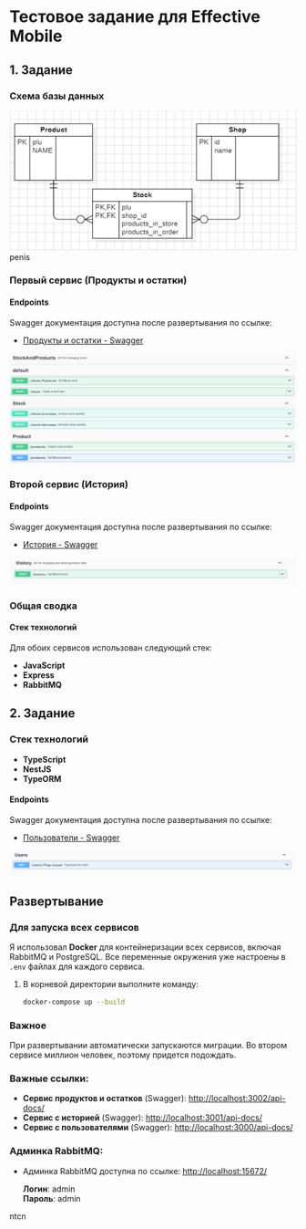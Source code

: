 # Тестовое задание для Effective Mobile

## 1. Задание

### Схема базы данных

![Схема БД](image.png)
penis

### Первый сервис (Продукты и остатки)

#### Endpoints

Swagger документация доступна после развертывания по ссылке:

- [Продукты и остатки - Swagger](http://localhost:3002/api-docs/)

![Swagger первого сервиса](image-1.png)

### Второй сервис (История)

#### Endpoints

Swagger документация доступна после развертывания по ссылке:

- [История - Swagger](http://localhost:3001/api-docs/)

![Swagger второго сервиса](image-2.png)

### Общая сводка

#### Стек технологий

Для обоих сервисов использован следующий стек:

- **JavaScript**
- **Express**
- **RabbitMQ**

## 2. Задание

### Стек технологий

- **TypeScript**
- **NestJS**
- **TypeORM**

#### Endpoints

Swagger документация доступна после развертывания по ссылке:

- [Пользователи - Swagger](http://localhost:3000/api-docs/)

![Swagger второго задания](image-3.png)

## Развертывание

### Для запуска всех сервисов

Я использовал **Docker** для контейнеризации всех сервисов, включая RabbitMQ и PostgreSQL. Все переменные окружения уже настроены в `.env` файлах для каждого сервиса.

1. В корневой директории выполните команду:

   ```bash
   docker-compose up --build
   ```

### Важное

При развертывании автоматически запускаются миграции. Во втором сервисе миллион человек, поэтому придется подождать.

### Важные ссылки:

- **Сервис продуктов и остатков** (Swagger): [http://localhost:3002/api-docs/](http://localhost:3002/api-docs/)
- **Сервис с историей** (Swagger): [http://localhost:3001/api-docs/](http://localhost:3001/api-docs/)
- **Сервис с пользователями** (Swagger): [http://localhost:3000/api-docs/](http://localhost:3000/api-docs/)

### Админка RabbitMQ:

- Админка RabbitMQ доступна по ссылке: [http://localhost:15672/](http://localhost:15672/)

  **Логин**: admin  
  **Пароль**: admin

ntcn
